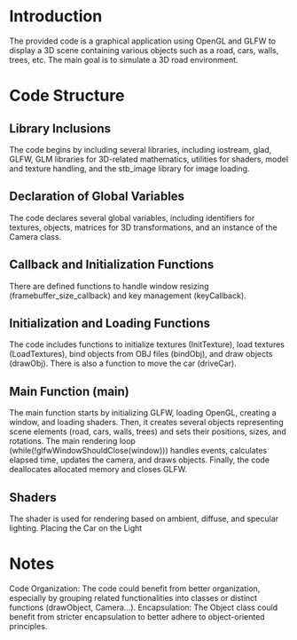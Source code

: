 # Introduction
The provided code is a graphical application using OpenGL and GLFW to display a 3D scene containing various objects such as a road, cars, walls, trees, etc. The main goal is to simulate a 3D road environment.

# Code Structure
## Library Inclusions
The code begins by including several libraries, including iostream, glad, GLFW, GLM libraries for 3D-related mathematics, utilities for shaders, model and texture handling, and the stb_image library for image loading.
## Declaration of Global Variables
The code declares several global variables, including identifiers for textures, objects, matrices for 3D transformations, and an instance of the Camera class.
## Callback and Initialization Functions
There are defined functions to handle window resizing (framebuffer_size_callback) and key management (keyCallback).
## Initialization and Loading Functions
The code includes functions to initialize textures (InitTexture), load textures (LoadTextures), bind objects from OBJ files (bindObj), and draw objects (drawObj). There is also a function to move the car (driveCar).
## Main Function (main)
The main function starts by initializing GLFW, loading OpenGL, creating a window, and loading shaders. Then, it creates several objects representing scene elements (road, cars, walls, trees) and sets their positions, sizes, and rotations.
The main rendering loop (while(!glfwWindowShouldClose(window))) handles events, calculates elapsed time, updates the camera, and draws objects.
Finally, the code deallocates allocated memory and closes GLFW.
## Shaders
The shader is used for rendering based on ambient, diffuse, and specular lighting.
Placing the Car on the Light

# Notes
Code Organization: The code could benefit from better organization, especially by grouping related functionalities into classes or distinct functions (drawObject, Camera…).
Encapsulation: The Object class could benefit from stricter encapsulation to better adhere to object-oriented principles.


